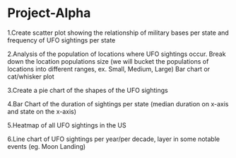 # Project-Alpha
1.Create scatter plot showing the relationship of military bases per state and frequency of UFO sightings per state

2.Analysis of the population of locations where UFO sightings occur. Break down the location populations size (we will bucket the populations of locations into different ranges, ex. Small, Medium, Large) Bar chart or cat/whisker plot

3.Create a pie chart of the shapes of the UFO sightings

4.Bar Chart of the duration of sightings per state (median duration on x-axis and state on the x-axis)

5.Heatmap of all UFO sightings in the US

6.Line chart of UFO sightings per year/per decade, layer in some notable events (eg. Moon Landing)
